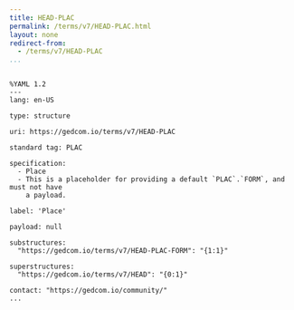 ```yaml
---
title: HEAD-PLAC
permalink: /terms/v7/HEAD-PLAC.html
layout: none
redirect-from:
  - /terms/v7/HEAD-PLAC
...
```


```

%YAML 1.2
---
lang: en-US

type: structure

uri: https://gedcom.io/terms/v7/HEAD-PLAC

standard tag: PLAC

specification:
  - Place
  - This is a placeholder for providing a default `PLAC`.`FORM`, and must not have
    a payload.

label: 'Place'

payload: null

substructures:
  "https://gedcom.io/terms/v7/HEAD-PLAC-FORM": "{1:1}"

superstructures:
  "https://gedcom.io/terms/v7/HEAD": "{0:1}"

contact: "https://gedcom.io/community/"
...

```
